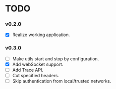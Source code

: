 # TODO

### v0.2.0

* [x] Realize working application.

### v0.3.0

* [ ] Make utils start and stop by configuration.
* [x] Add webSocket support.
* [ ] Add Trace API.
* [ ] Cut specified headers.
* [ ] Skip authentication from local/trusted networks.

